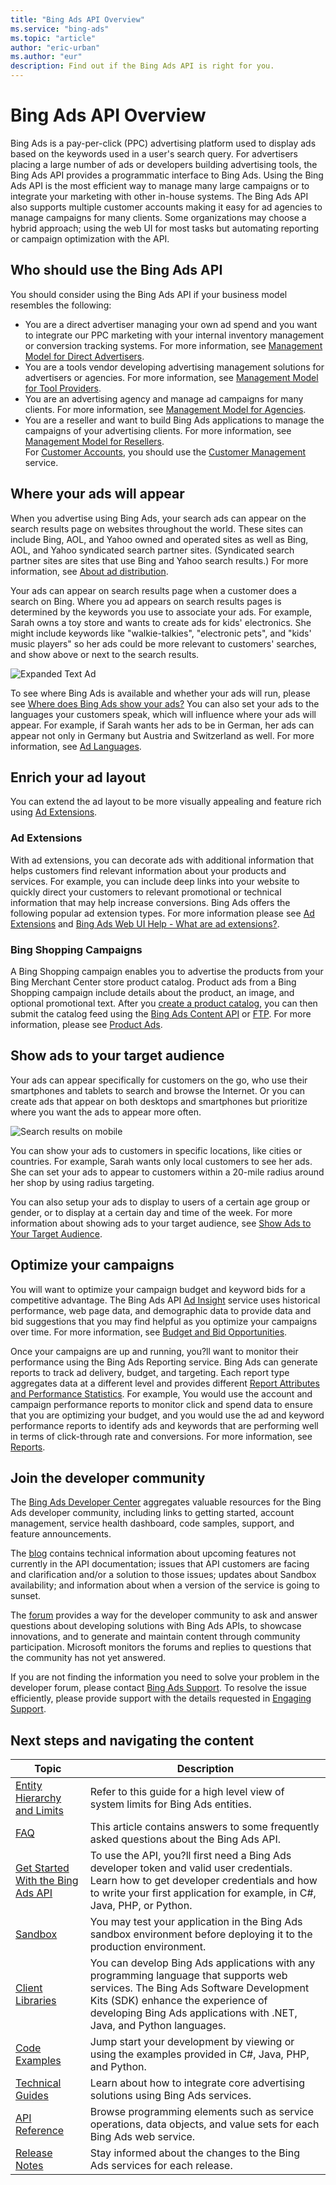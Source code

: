 ```yaml
---
title: "Bing Ads API Overview"
ms.service: "bing-ads"
ms.topic: "article"
author: "eric-urban"
ms.author: "eur"
description: Find out if the Bing Ads API is right for you. 
---
```

# Bing Ads API Overview
Bing Ads is a pay-per-click (PPC) advertising platform used to display ads based on the keywords used in a user's search query.  For advertisers placing a large number of ads or developers building advertising tools, the Bing Ads API provides a programmatic interface to Bing Ads. Using the Bing Ads API is the most efficient way to manage many large campaigns or to integrate your marketing with other in-house systems. The Bing Ads API also supports multiple customer accounts making it easy for ad agencies to manage campaigns for many clients. Some organizations may choose a hybrid approach; using the web UI for most tasks but automating reporting or campaign optimization with the API.

## <a name="who"></a>Who should use the Bing Ads API
You should consider using the Bing Ads API if your business model resembles the following:

-   You are a direct advertiser managing your own ad spend and you want to integrate our PPC marketing with your internal inventory management or conversion tracking systems. For more information, see [Management Model for Direct Advertisers](../guides/management-model-direct-advertisers.md).  
-   You are a tools vendor developing advertising management solutions for advertisers or agencies. For more information, see [Management Model for Tool Providers](../guides/management-model-tool-providers.md).  
-   You are an advertising agency and manage ad campaigns for many clients. For more information, see [Management Model for Agencies](../guides/management-model-agencies.md).  
-   You are a reseller and want to build Bing Ads applications to manage the campaigns of your advertising clients. For more information, see [Management Model for Resellers](../guides/management-model-resellers.md).  
For [Customer Accounts](../guides/customer-accounts.md), you should use the [Customer Management](~/customer-management-service/customer-management-service-reference.md) service.  

## <a name="where"></a>Where your ads will appear
When you advertise using Bing Ads, your search ads can appear on the search results page on websites throughout the world. These sites can include Bing, AOL, and Yahoo owned and operated sites as well as Bing, AOL, and Yahoo syndicated search partner sites. (Syndicated search partner sites are sites that use Bing and Yahoo search results.) For more information, see [About ad distribution](https://help.bingads.microsoft.com/#apex/3/en/50871/0). 

Your ads can appear on search results page when a customer does a search on Bing. Where you ad appears on search results pages is determined by the keywords you use to associate your ads. For example, Sarah owns a toy store and wants to create ads for kids' electronics. She might include keywords like "walkie-talkies", "electronic pets", and "kids' music players" so her ads could be more relevant to customers' searches, and show above or next to the search results.

![Expanded Text Ad](../guides/media/overview-textad.png "Expanded Text Ad")

To see where Bing Ads is available and whether your ads will run, please see [Where does Bing Ads show your ads?](https://help.bingads.microsoft.com/#apex/3/en/50873/0) You can also set your ads to the languages your customers speak, which will influence where your ads will appear. For example, if Sarah wants her ads to be in German, her ads can appear not only in Germany but Austria and Switzerland as well. For more information, see [Ad Languages](../guides/ad-languages.md).

## <a name="what"></a>Enrich your ad layout
You can extend the ad layout to be more visually appealing and feature rich using [Ad Extensions](#adextensions).

### <a name="adextensions"></a>Ad Extensions
With ad extensions, you can decorate ads with additional information that helps customers find relevant information about your products and services. For example, you can include deep links into your website to quickly direct your customers to relevant promotional or technical information that may help increase conversions. Bing Ads offers the following popular ad extension types. For more information please see [Ad Extensions](../guides/ad-extensions.md) and [Bing Ads Web UI Help - What are ad extensions?](http://help.bingads.microsoft.com/#apex/3/en/51001/1).

### <a name="bingshoppingcampaigns"></a>Bing Shopping Campaigns
A Bing Shopping campaign enables you to advertise the products from your Bing Merchant Center store product catalog. Product ads from a Bing Shopping campaign include details about the product, an image, and optional promotional text. After you [create a product catalog](http://help.bingads.microsoft.com/#apex/3/en/51105/1), you can then submit the catalog feed using the [Bing Ads Content API](~/shopping-content/index.md) or [FTP](http://help.bingads.microsoft.com/#apex/3/en/51086/1). For more information, please see [Product Ads](../guides/product-ads.md).

## <a name="audience"></a>Show ads to your target audience
Your ads can appear specifically for customers on the go, who use their smartphones and tablets to search and browse the Internet. Or you can create ads that appear on both desktops and smartphones but prioritize where you want the ads to appear more often.

![Search results on mobile](../guides/media/overview-mobilead.png "Search results on mobile")

You can show your ads to customers in specific locations, like cities or countries. For example, Sarah wants only local customers to see her ads. She can set your ads to appear to customers within a 20-mile radius around her shop by using radius targeting.

You can also setup your ads to display to users of a certain age group or gender, or to display at a certain day and time of the week. For more information about showing ads to your target audience, see [Show Ads to Your Target Audience](../guides/show-ads-target-audience.md).

## <a name="optimize"></a>Optimize your campaigns
You will want to optimize your campaign budget and keyword bids for a competitive advantage. The Bing Ads API [Ad Insight](~/ad-insight-service/ad-insight-service-reference.md) service uses historical performance, web page data, and demographic data to provide data and bid suggestions that you may find helpful as you optimize your campaigns over time. For more information, see [Budget and Bid Opportunities](../guides/budget-bid-opportunities.md).

Once your campaigns are up and running, you?ll want to monitor their performance using the Bing Ads Reporting service. Bing Ads can generate reports to track ad delivery, budget, and targeting. Each report type aggregates data at a different level and provides different [Report Attributes and Performance Statistics](../guides/report-attributes-performance-statistics.md). For example, You would use the account and campaign performance reports to monitor click and spend data to ensure that you are optimizing your budget, and you would use the ad and keyword performance reports to identify ads and keywords that are performing well in terms of click-through rate and conversions. For more information, see [Reports](../guides/reports.md).

## <a name="developercommunity"></a>Join the developer community
The [Bing Ads Developer Center](https://developers.bingads.microsoft.com) aggregates valuable resources for the Bing Ads developer community, including links to getting started, account management, service health dashboard, code samples, support, and feature announcements.

The [blog](https://blogs.msdn.microsoft.com/bing_ads_api/) contains technical information about upcoming features not currently in the API documentation; issues that API customers are facing and clarification and/or a solution to those issues; updates about Sandbox availability; and information about when a version of the service is going to sunset.

The [forum](https://social.msdn.microsoft.com/forums/en-us/home?forum=BingAds) provides a way for the developer community to ask and answer questions about developing solutions with Bing Ads APIs, to showcase innovations, and to generate and maintain content through community participation. Microsoft monitors the forums and replies to questions that the community has not yet answered.

If you are not finding the information you need to solve your problem in the developer forum, please contact [Bing Ads Support](https://advertise.bingads.microsoft.com/en-us/bing-ads-support). To resolve the issue efficiently, please provide support with the details requested in [Engaging Support](../guides/handle-service-errors-exceptions.md#contact-support).

## <a name="navigatecontent"></a>Next steps and navigating the content

|Topic|Description|
|---------|---------------|
|[Entity Hierarchy and Limits](../guides/entity-hierarchy-limits.md)|Refer to this guide for a high level view of system limits for Bing Ads entities.|
|[FAQ](../guides/faq.md)|This article contains answers to some frequently asked questions about the Bing Ads API.|
|[Get Started With the Bing Ads API](../guides/get-started.md)|To use the API, you?ll first need a Bing Ads developer token and valid user credentials. Learn how to get developer credentials and how to write your first application for example, in C#, Java, PHP, or Python.|
|[Sandbox](../guides/sandbox.md)|You may test your application in the Bing Ads sandbox environment before deploying it to the production environment.|
|[Client Libraries](../guides/client-libraries.md)|You can develop Bing Ads applications with any programming language that supports web services. The Bing Ads Software Development Kits (SDK) enhance the experience of developing Bing Ads applications with .NET, Java, and Python languages.|
|[Code Examples](../guides/code-examples.md)|Jump start your development by viewing or using the examples provided in C#, Java, PHP, and Python.|
|[Technical Guides](../guides/technical-guides.md)|Learn about how to integrate core advertising solutions using Bing Ads services.|
|[API Reference](../guides/reference.md)|Browse programming elements such as service operations, data objects, and value sets for each Bing Ads web service.|
|[Release Notes](../guides/release-notes.md)|Stay informed about the changes to the Bing Ads services for each release.|
